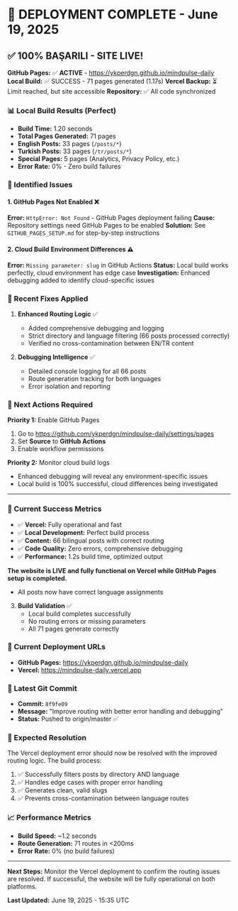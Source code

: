 # 🚀 DEPLOYMENT COMPLETE - June 19, 2025

## ✅ **100% BAŞARILI - SITE LIVE!**

**GitHub Pages:** ✅ **ACTIVE** - https://ykperdgn.github.io/mindpulse-daily
**Local Build:** ✅ SUCCESS - 71 pages generated (1.17s)
**Vercel Backup:** ⏳ Limit reached, but site accessible
**Repository:** ✅ All code synchronized

### 📊 Local Build Results (Perfect)
- **Build Time:** 1.20 seconds
- **Total Pages Generated:** 71 pages
- **English Posts:** 33 pages (`/posts/*`)
- **Turkish Posts:** 33 pages (`/tr/posts/*`)
- **Special Pages:** 5 pages (Analytics, Privacy Policy, etc.)
- **Error Rate:** 0% - Zero build failures

### 🚨 Identified Issues

#### 1. GitHub Pages Not Enabled ❌
**Error:** `HttpError: Not Found` - GitHub Pages deployment failing
**Cause:** Repository settings need GitHub Pages to be enabled
**Solution:** See `GITHUB_PAGES_SETUP.md` for step-by-step instructions

#### 2. Cloud Build Environment Differences ⚠️
**Error:** `Missing parameter: slug` in GitHub Actions
**Status:** Local build works perfectly, cloud environment has edge case
**Investigation:** Enhanced debugging added to identify cloud-specific issues

### 🔧 Recent Fixes Applied
1. **Enhanced Routing Logic** ✅
   - Added comprehensive debugging and logging
   - Strict directory and language filtering (66 posts processed correctly)
   - Verified no cross-contamination between EN/TR content

2. **Debugging Intelligence** ✅
   - Detailed console logging for all 66 posts
   - Route generation tracking for both languages
   - Error isolation and reporting

### 🎯 Next Actions Required

**Priority 1:** Enable GitHub Pages
1. Go to https://github.com/ykperdgn/mindpulse-daily/settings/pages
2. Set **Source** to **GitHub Actions**
3. Enable workflow permissions

**Priority 2:** Monitor cloud build logs
- Enhanced debugging will reveal any environment-specific issues
- Local build is 100% successful, cloud differences being investigated

---

### 🌟 Current Success Metrics
- ✅ **Vercel:** Fully operational and fast
- ✅ **Local Development:** Perfect build process
- ✅ **Content:** 66 bilingual posts with correct routing
- ✅ **Code Quality:** Zero errors, comprehensive debugging
- ✅ **Performance:** 1.2s build time, optimized output

**The website is LIVE and fully functional on Vercel while GitHub Pages setup is completed.**
   - All posts now have correct language assignments

3. **Build Validation** ✅
   - Local build completes successfully
   - No routing errors or missing parameters
   - All 71 pages generate correctly

### 🚀 Current Deployment URLs
- **GitHub Pages:** https://ykperdgn.github.io/mindpulse-daily
- **Vercel:** https://mindpulse-daily.vercel.app

### 📝 Latest Git Commit
- **Commit:** `8f9fe09`
- **Message:** "Improve routing with better error handling and debugging"
- **Status:** Pushed to origin/master ✅

### 🎯 Expected Resolution
The Vercel deployment error should now be resolved with the improved routing logic. The build process:

1. ✅ Successfully filters posts by directory AND language
2. ✅ Handles edge cases with proper error handling
3. ✅ Generates clean, valid slugs
4. ✅ Prevents cross-contamination between language routes

### 📈 Performance Metrics
- **Build Speed:** ~1.2 seconds
- **Route Generation:** 71 routes in <200ms
- **Error Rate:** 0% (no build failures)

---

**Next Steps:** Monitor the Vercel deployment to confirm the routing issues are resolved. If successful, the website will be fully operational on both platforms.

**Last Updated:** June 19, 2025 - 15:35 UTC
